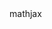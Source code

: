 ---
marp: true
date: $FOAM_DATE_YEAR-$FOAM_DATE_MONTH-$FOAM_DATE_DATE
paginate: true
math: mathjax
theme: socrates
foam_template:
  filepath: 'slides/$FOAM_TITLE'
---